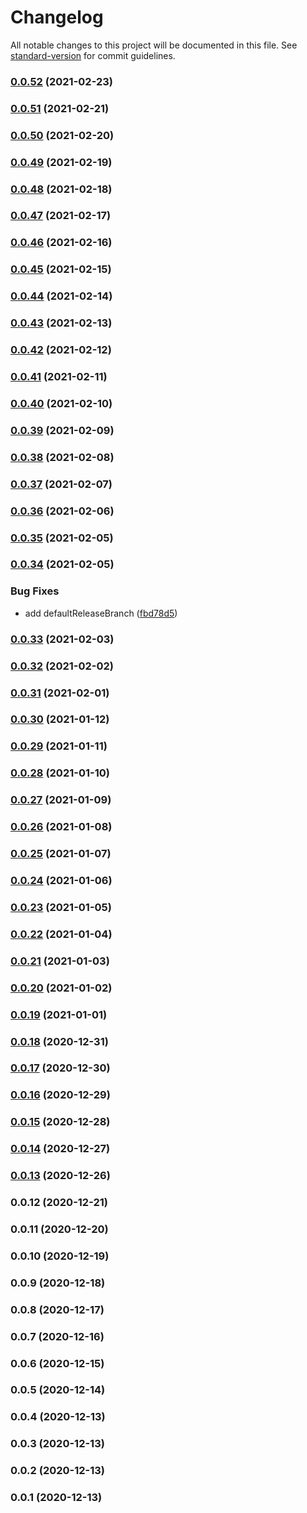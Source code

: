 # Changelog

All notable changes to this project will be documented in this file. See [standard-version](https://github.com/conventional-changelog/standard-version) for commit guidelines.

### [0.0.52](https://github.com/pahud/cdk-fargate-run-task/compare/v0.0.51...v0.0.52) (2021-02-23)

### [0.0.51](https://github.com/pahud/cdk-fargate-run-task/compare/v0.0.50...v0.0.51) (2021-02-21)

### [0.0.50](https://github.com/pahud/cdk-fargate-run-task/compare/v0.0.49...v0.0.50) (2021-02-20)

### [0.0.49](https://github.com/pahud/cdk-fargate-run-task/compare/v0.0.48...v0.0.49) (2021-02-19)

### [0.0.48](https://github.com/pahud/cdk-fargate-run-task/compare/v0.0.47...v0.0.48) (2021-02-18)

### [0.0.47](https://github.com/pahud/cdk-fargate-run-task/compare/v0.0.46...v0.0.47) (2021-02-17)

### [0.0.46](https://github.com/pahud/cdk-fargate-run-task/compare/v0.0.45...v0.0.46) (2021-02-16)

### [0.0.45](https://github.com/pahud/cdk-fargate-run-task/compare/v0.0.44...v0.0.45) (2021-02-15)

### [0.0.44](https://github.com/pahud/cdk-fargate-run-task/compare/v0.0.43...v0.0.44) (2021-02-14)

### [0.0.43](https://github.com/pahud/cdk-fargate-run-task/compare/v0.0.42...v0.0.43) (2021-02-13)

### [0.0.42](https://github.com/pahud/cdk-fargate-run-task/compare/v0.0.41...v0.0.42) (2021-02-12)

### [0.0.41](https://github.com/pahud/cdk-fargate-run-task/compare/v0.0.40...v0.0.41) (2021-02-11)

### [0.0.40](https://github.com/pahud/cdk-fargate-run-task/compare/v0.0.39...v0.0.40) (2021-02-10)

### [0.0.39](https://github.com/pahud/cdk-fargate-run-task/compare/v0.0.38...v0.0.39) (2021-02-09)

### [0.0.38](https://github.com/pahud/cdk-fargate-run-task/compare/v0.0.37...v0.0.38) (2021-02-08)

### [0.0.37](https://github.com/pahud/cdk-fargate-run-task/compare/v0.0.36...v0.0.37) (2021-02-07)

### [0.0.36](https://github.com/pahud/cdk-fargate-run-task/compare/v0.0.35...v0.0.36) (2021-02-06)

### [0.0.35](https://github.com/pahud/cdk-fargate-run-task/compare/v0.0.34...v0.0.35) (2021-02-05)

### [0.0.34](https://github.com/pahud/cdk-fargate-run-task/compare/v0.0.33...v0.0.34) (2021-02-05)


### Bug Fixes

* add defaultReleaseBranch ([fbd78d5](https://github.com/pahud/cdk-fargate-run-task/commit/fbd78d57f680dd5601d76402a2e8ad571a82b030))

### [0.0.33](https://github.com/pahud/cdk-fargate-run-task/compare/v0.0.32...v0.0.33) (2021-02-03)

### [0.0.32](https://github.com/pahud/cdk-fargate-run-task/compare/v0.0.31...v0.0.32) (2021-02-02)

### [0.0.31](https://github.com/pahud/cdk-fargate-run-task/compare/v0.0.30...v0.0.31) (2021-02-01)

### [0.0.30](https://github.com/pahud/cdk-fargate-run-task/compare/v0.0.29...v0.0.30) (2021-01-12)

### [0.0.29](https://github.com/pahud/cdk-fargate-run-task/compare/v0.0.28...v0.0.29) (2021-01-11)

### [0.0.28](https://github.com/pahud/cdk-fargate-run-task/compare/v0.0.27...v0.0.28) (2021-01-10)

### [0.0.27](https://github.com/pahud/cdk-fargate-run-task/compare/v0.0.26...v0.0.27) (2021-01-09)

### [0.0.26](https://github.com/pahud/cdk-fargate-run-task/compare/v0.0.25...v0.0.26) (2021-01-08)

### [0.0.25](https://github.com/pahud/cdk-fargate-run-task/compare/v0.0.24...v0.0.25) (2021-01-07)

### [0.0.24](https://github.com/pahud/cdk-fargate-run-task/compare/v0.0.23...v0.0.24) (2021-01-06)

### [0.0.23](https://github.com/pahud/cdk-fargate-run-task/compare/v0.0.22...v0.0.23) (2021-01-05)

### [0.0.22](https://github.com/pahud/cdk-fargate-run-task/compare/v0.0.21...v0.0.22) (2021-01-04)

### [0.0.21](https://github.com/pahud/cdk-fargate-run-task/compare/v0.0.20...v0.0.21) (2021-01-03)

### [0.0.20](https://github.com/pahud/cdk-fargate-run-task/compare/v0.0.19...v0.0.20) (2021-01-02)

### [0.0.19](https://github.com/pahud/cdk-fargate-run-task/compare/v0.0.18...v0.0.19) (2021-01-01)

### [0.0.18](https://github.com/pahud/cdk-fargate-run-task/compare/v0.0.17...v0.0.18) (2020-12-31)

### [0.0.17](https://github.com/pahud/cdk-fargate-run-task/compare/v0.0.16...v0.0.17) (2020-12-30)

### [0.0.16](https://github.com/pahud/cdk-fargate-run-task/compare/v0.0.15...v0.0.16) (2020-12-29)

### [0.0.15](https://github.com/pahud/cdk-fargate-run-task/compare/v0.0.14...v0.0.15) (2020-12-28)

### [0.0.14](https://github.com/pahud/cdk-fargate-run-task/compare/v0.0.13...v0.0.14) (2020-12-27)

### [0.0.13](https://github.com/pahud/cdk-fargate-run-task/compare/v0.0.12...v0.0.13) (2020-12-26)

### 0.0.12 (2020-12-21)

### 0.0.11 (2020-12-20)

### 0.0.10 (2020-12-19)

### 0.0.9 (2020-12-18)

### 0.0.8 (2020-12-17)

### 0.0.7 (2020-12-16)

### 0.0.6 (2020-12-15)

### 0.0.5 (2020-12-14)

### 0.0.4 (2020-12-13)

### 0.0.3 (2020-12-13)

### 0.0.2 (2020-12-13)

### 0.0.1 (2020-12-13)

